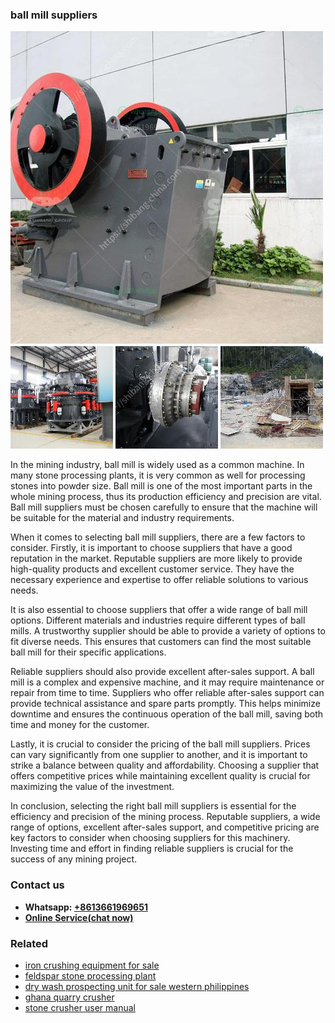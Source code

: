 <h3>ball mill suppliers</h3><img src='1708499215.jpg' alt=''><p>In the mining industry, ball mill is widely used as a common machine. In many stone processing plants, it is very common as well for processing stones into powder size. Ball mill is one of the most important parts in the whole mining process, thus its production efficiency and precision are vital. Ball mill suppliers must be chosen carefully to ensure that the machine will be suitable for the material and industry requirements.</p><p>When it comes to selecting ball mill suppliers, there are a few factors to consider. Firstly, it is important to choose suppliers that have a good reputation in the market. Reputable suppliers are more likely to provide high-quality products and excellent customer service. They have the necessary experience and expertise to offer reliable solutions to various needs.</p><p>It is also essential to choose suppliers that offer a wide range of ball mill options. Different materials and industries require different types of ball mills. A trustworthy supplier should be able to provide a variety of options to fit diverse needs. This ensures that customers can find the most suitable ball mill for their specific applications.</p><p>Reliable suppliers should also provide excellent after-sales support. A ball mill is a complex and expensive machine, and it may require maintenance or repair from time to time. Suppliers who offer reliable after-sales support can provide technical assistance and spare parts promptly. This helps minimize downtime and ensures the continuous operation of the ball mill, saving both time and money for the customer.</p><p>Lastly, it is crucial to consider the pricing of the ball mill suppliers. Prices can vary significantly from one supplier to another, and it is important to strike a balance between quality and affordability. Choosing a supplier that offers competitive prices while maintaining excellent quality is crucial for maximizing the value of the investment.</p><p>In conclusion, selecting the right ball mill suppliers is essential for the efficiency and precision of the mining process. Reputable suppliers, a wide range of options, excellent after-sales support, and competitive pricing are key factors to consider when choosing suppliers for this machinery. Investing time and effort in finding reliable suppliers is crucial for the success of any mining project.</p><h3>Contact us</h3><ul><li><strong>Whatsapp:&nbsp;<a href="https://wa.me/8613661969651">+8613661969651</a></strong></li><li><a href="https://swt.shibang-china.com/?git&amp;zhl&amp;ball mill suppliers"><strong>Online Service(chat now)</strong></a></li></ul><h3>Related</h3><ul><li><a href='iron crushing equipment for sale.md'>iron crushing equipment for sale</a></li><li><a href='feldspar stone processing plant.md'>feldspar stone processing plant</a></li><li><a href='dry wash prospecting unit for sale western philippines.md'>dry wash prospecting unit for sale western philippines</a></li><li><a href='ghana quarry crusher.md'>ghana quarry crusher</a></li><li><a href='stone crusher user manual.md'>stone crusher user manual</a></li></ul>